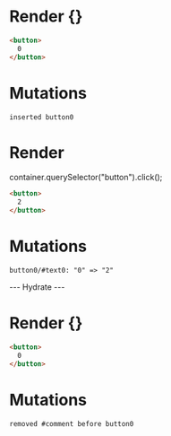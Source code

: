 # Render {}
```html
<button>
  0
</button>
```

# Mutations
```
inserted button0
```


# Render 
container.querySelector("button").click();

```html
<button>
  2
</button>
```

# Mutations
```
button0/#text0: "0" => "2"
```


--- Hydrate ---
# Render {}
```html
<button>
  0
</button>
```

# Mutations
```
removed #comment before button0
```